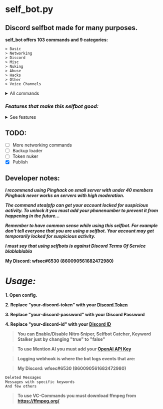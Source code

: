 # self_bot.py
## Discord selfbot made for many purposes.

**self_bot offers 103 commands and 9 categories:**

```
> Basic
> Networking
> Discord
> Misc
> Nuking
> Abuse
> Hacks
> Other
> Voice Channels
```

<details><summary>All commands</summary>

```
    [1] [Basic]
1.    help (Shows this),
2.    rps <choice> (Rock, Paper, Scissors),
3.    dice (Roll a dice),
4.    dick "user" (Measures dick size),
5.    fact (Tells you a random fact),
6.    coin_flip (Flips a coin),
7.    poll "poll" (Creates a poll),
8.    ball "question" (Ask anything from 8ball),
9.    randint <min> <max> (Random number),
10.   icwhour ("I see who you are..."),
11.   jeriko_bomb (bum),
12.   count <num> (Counts to number),
13.   spam <amount> "message" (Spams messages),
```

```
    [2] [Networking]
1.   pscan <ip> (Port scan IP for common ports),
2.   status_code <url> (Get status code),
3.   lookup <ip> (Basic IP lookup),
4.   domain2ip <domain> (Gets ip from a domain),
```

```
    [3] [Discord]
1.   ping (Get bot's ping),
2.   clear (Clears the chat),
3.   purge <amount> (Purge messages),
4.   empty_msg (Send an empty message),
5.   edit <amount> "edit to" (Edits messages),
6.   gping <text> <user> (Ping someone secretly),
7.   fake_url <fakeurl> <realurl> (Create fake URL),
8.   create_server  <amount> "name" (Create servers),
9.   dm_friends "message" (DMs all friends),
10.  expose_bots (Tries to expose selfbots by sending "commands" like .help),
11.  gspam <amount> "group_name || random" <friend> (Creates groups and adds friend there),
12.  activity <game> (Change discord activity),
13.  channels (Shows all channels),
14.  idinfo <id> (Shows information about ID),
15.  stealpfp <download || use> <id> (Steals pfp),
16.  hypesquad <1=Bravery || 2=Brilliance || 3=Balance> (Changes Hypesquad badge),
17.  emoji_spam <amount> (Sends emojis),
18.  clone_server (Clones the server),
19.  dark (Changes theme to dark),
20.  light (Changes theme to light),
21.  firstmsg (Finds the first message),
22.  embed "message" (Sends message om embed),
23.  empty_spam <amount> (Spam empty messages),
    [3 2] [Discord]
24.  grouplock <on || off> (Automatically adds people back to the group when they leave),
```

```
    [4] [Misc]
1.   text2bin "text"(Translates text to binary),
2.   text2hex "text" (Translates text to hex),
3.   decode "text" (Decodes base64),
4.   encode "text" (Encodes text to base64),
5.   txt2qr "text" (Creates QR Code),
6.   spoilers "text" (Sends the message but with insane amount of spoilers),
7.   mysteryping <amount> (Sends a message and then it deletes the message),
8.   invisible (Goes in the invisible mode),
9.   piss <user> (Yellow wall),
10.  morsetable (Morse alphabet),
11.  brainfuck "text" (Text to Brainfuck),
12.  namestarts "text" (Finds members thats name starts with ...),
13.  tagfind <discriminator> (Show members that have specific discriminator),
14.  annoy (Annoys the chat),
15.  dm_members "message here" <delay in seconds> <verbose=on/off> (DMs all server members),
16.  gay <mention> (Measures how gay user is),
17.  txt2morse "text" (Text to morse code),
18.  roulette (Russian roulette),
19.  backup (Saves all friend and server names to a textfile),
20.  rsc (Random prntsc screenshot),
21.  rsong (Random song),
22.  counter <from> <to> (Counts to specific number),

    [4 2] [Misc]
23.   porngif (Random porn gif),
24.   boobs (Random boobs),
25.   ass (Random ass),
26.   pussy (Random pussy),
27.   thighs (Random thighs),
28.   anal (Random anal),
29.   gonewild (Random gonewild bruh),
30.   asciiart "text" <font> (Send cool ascii art),
```

```
    [5] [Nuking]
1.   mk_channels <amount> "name" (Creates channels),
2.   del_channels (Deletes all channels),
3.   rename_channels "name" (Renames all channels),
4.   nuke <create_amount> "set_name" (Makes the server a mess),
5.   mass_mention <amount> (Mass mentions members),
6.   nickall "newnick" (Changes everyones nickname),
7.   clearnickall (Resets everyones nickname),
8.   kickall (Kicks everyone from the server),
9.   react <emote> (Reacts to 20 messages),
10.  delserver (Deletes the server),
11.  broadcast <times> "message" (Sends message to every channel),
12.  raid (Requires 0 perms),
13.  pingcast (Mass mentions on every channel),
14.  auditflood <amount of logs> (Floods audit logs silently),
15.  speccast <pinghack || clear || art=text> (Special broadcasts),
16.  rolemention <amount> (Mentions roles),
```

```
    [6] [Abuse]
1.   webhook_spam <amount> "message" <url> (Spams with a webhook),
2.   delete_webhook <webhook_link> (Deletes webhook),
```

```
    [7] [Hacks]
1.   pinghack (Pings everyone),
2.   idping <user id> (Ping someone that isn't in the server),
3.   channelping <channel id> (Ping any channel outside the server),
```

```
    [8] [Other]
1.   editg "text (edited) test <- edited mark will be here" (Edit glitch),
2.   limitbypass <file> (Allows you to go past 2000 char limit) [PATCHED],
3.   kill <user> <amount> (Makes a webhook that bullies mentioned user),
4.   type (Typing indicator everywhere),
5.   bsod (Sends a link that causes BSOD on windows machines if interacted with),
```

```
    [9] [Voice Channels]
1.   vc_join <vc id> (Joins the vc),
2.   vc_play "youtube-url" (Plays music in the vc),
3.   vc_leave (Leaves the vc),
4.   vc_pause (Pause music),
5.   vc_resume (Resume),
6.   vc_stop (Stops playing music),
```
</details>

### ***Features that make this selfbot good:***
<details><summary>See features</summary>
    
- [x] Nitro sniper
- [x] Keyword sniper
- [x] Mention AI
- [x] Backup command
- [x] 0 Permission raiding
- [x] Nuking commands
- [x] Group spammer and group locker
- [x] Unique commands

</details>
    
## **TODO:**
- [ ] More networking commands
- [ ] Backup loader
- [ ] Token nuker
- [x] Publish
    
## Developer notes:
***I recommend using Pinghack on small server with under 40 members
Pinghack never works on servers with high moderation.***
    
***The command stealpfp can get your account locked for suspicious activity. To unlock it you must add your phonenumber to prevent it from happening in the future...***
    
***Remember to have common sense while using this selfbot. For example don't tell everyone that you are using a selfbot. Your account may get temporarily locked for suspicious activity.***

***I must say that using selfbots is against Discord Terms Of Service blablablabla***
    
**My Discord: wfsec#6530 (860090561682472980)**

# ***Usage:***
    
**1. Open config.**

**2. Replace "your-discord-token" with your [Discord Token](https://www.androidauthority.com/get-discord-token-3149920/)**
    
**3. Replace "your-discord-password" with your Discord Password**
    
**4. Replace "your-discord-id" with your [Discord ID](https://www.androidpolice.com/how-to-find-discord-id/)**
    
> **You can Enable/Disable Nitro Sniper, Selfbot Catcher, Keyword Stalker just by changing "true" to "false"**
    
> **To use Mention AI you must add your [OpenAI API Key](https://openai.com/api/)**
    
> **Logging webhook is where the bot logs events that are:**

> **My Discord: wfsec#6530 (860090561682472980)**
```
Deleted Messages
Messages with specific keywords
And few others
```

> **To use VC-Commands you must download ffmpeg from https://ffmpeg.org/**
